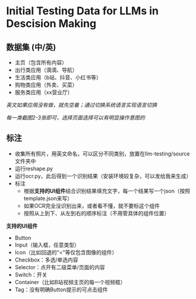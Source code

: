 # Initial Testing Data for LLMs in Descision Making

## 数据集 (中/英)

- 主页（包含所有内容）
- 出行类应用（滴滴、导航）
- 生活类应用（b站、抖音、小红书等）
- 购物类应用（外卖、买菜）
- 服务类应用（xx营业厅）

*英文如果应用没有做，就先空着；通过切换系统语言实现语言切换*

*每一类截图2-3张即可，选择页面选择可以有明显操作意图的*

## 标注

- 收集所有照片，用英文命名，可以区分不同类别，放置在llm-testing/source文件夹中
- 运行reshape.py
- 运行ocr.py，此后得到一个识别结果（安装环境较复杂，可以发给我来生成）
- 标注
  - 根据**支持的UI组件**结合识别结果填充文字，每一个结果写一个json（按照template.json来写）
  - 如果OCR完全没识别出来，或者看不懂，就不要标这个组件
  - 按照从上到下、从左到右的顺序标注（不用管具体的组件位置）

**支持的UI组件**

- Button
- Input（输入框，任意类型）
- Icon（比如回退的"<"等仅包含图像的组件）
- Checkbox：多选/单选内容
- Selector：点开有二级菜单/页面的内容
- Switch：开关
- Container（比如B站视频主页的每一个视频框）
- Tag：没有明确Button提示的可点击组件

